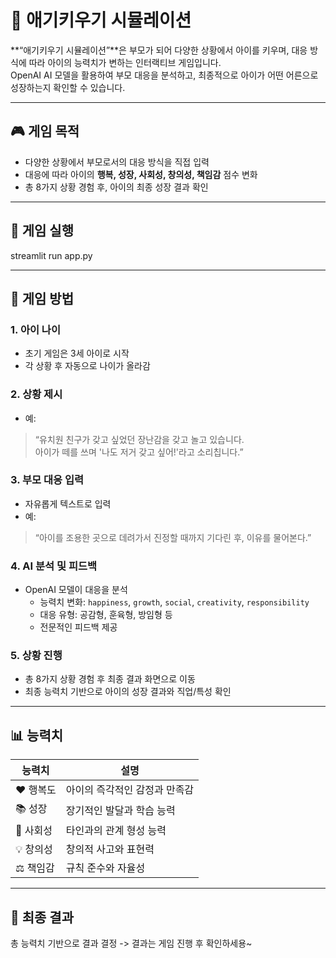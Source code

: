 # 🍼 애기키우기 시뮬레이션

**“애기키우기 시뮬레이션”**은 부모가 되어 다양한 상황에서 아이를 키우며, 대응 방식에 따라 아이의 능력치가 변하는 인터랙티브 게임입니다.  
OpenAI AI 모델을 활용하여 부모 대응을 분석하고, 최종적으로 아이가 어떤 어른으로 성장하는지 확인할 수 있습니다.

---

## 🎮 게임 목적
- 다양한 상황에서 부모로서의 대응 방식을 직접 입력
- 대응에 따라 아이의 **행복, 성장, 사회성, 창의성, 책임감** 점수 변화
- 총 8가지 상황 경험 후, 아이의 최종 성장 결과 확인

---
## 🚀 게임 실행
streamlit run app.py

---
## 📝 게임 방법

### 1. 아이 나이
- 초기 게임은 3세 아이로 시작
- 각 상황 후 자동으로 나이가 올라감

### 2. 상황 제시
- 예: 
> “유치원 친구가 갖고 싶었던 장난감을 갖고 놀고 있습니다.  
> 아이가 떼를 쓰며 '나도 저거 갖고 싶어!'라고 소리칩니다.”

### 3. 부모 대응 입력
- 자유롭게 텍스트로 입력
- 예: 
> “아이를 조용한 곳으로 데려가서 진정할 때까지 기다린 후, 이유를 물어본다.”

### 4. AI 분석 및 피드백
- OpenAI 모델이 대응을 분석
  - 능력치 변화: `happiness`, `growth`, `social`, `creativity`, `responsibility`
  - 대응 유형: 공감형, 훈육형, 방임형 등
  - 전문적인 피드백 제공

### 5. 상황 진행
- 총 8가지 상황 경험 후 최종 결과 화면으로 이동
- 최종 능력치 기반으로 아이의 성장 결과와 직업/특성 확인

---

## 📊 능력치

| 능력치       | 설명 |
|-------------|------|
| ❤️ 행복도     | 아이의 즉각적인 감정과 만족감 |
| 📚 성장      | 장기적인 발달과 학습 능력 |
| 👥 사회성     | 타인과의 관계 형성 능력 |
| 💡 창의성     | 창의적 사고와 표현력 |
| ⚖️ 책임감     | 규칙 준수와 자율성 |

---

##  🌟 최종 결과 
총 능력치 기반으로 결과 결정 -> 결과는 게임 진행 후 확인하세용~
